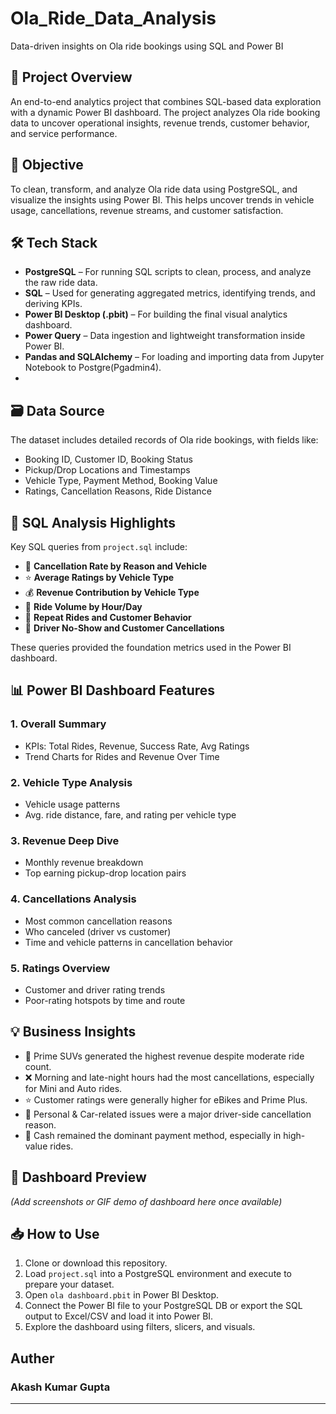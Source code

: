 # Ola_Ride_Data_Analysis
Data-driven insights on Ola ride bookings using SQL and Power BI

## 📌 Project Overview

An end-to-end analytics project that combines SQL-based data exploration with a dynamic Power BI dashboard. The project analyzes Ola ride booking data to uncover operational insights, revenue trends, customer behavior, and service performance.

## 🎯 Objective

To clean, transform, and analyze Ola ride data using PostgreSQL, and visualize the insights using Power BI. This helps uncover trends in vehicle usage, cancellations, revenue streams, and customer satisfaction.

## 🛠 Tech Stack

- **PostgreSQL** – For running SQL scripts to clean, process, and analyze the raw ride data.
- **SQL** – Used for generating aggregated metrics, identifying trends, and deriving KPIs.
- **Power BI Desktop (.pbit)** – For building the final visual analytics dashboard.
- **Power Query** – Data ingestion and lightweight transformation inside Power BI.
- **Pandas and SQLAlchemy** – For loading and importing data from Jupyter Notebook to Postgre(Pgadmin4).
- 
## 🗃 Data Source

The dataset includes detailed records of Ola ride bookings, with fields like:
- Booking ID, Customer ID, Booking Status
- Pickup/Drop Locations and Timestamps
- Vehicle Type, Payment Method, Booking Value
- Ratings, Cancellation Reasons, Ride Distance


## 🧠 SQL Analysis Highlights

Key SQL queries from `project.sql` include:
- 🚫 **Cancellation Rate by Reason and Vehicle**
- ⭐ **Average Ratings by Vehicle Type**
- 💰 **Revenue Contribution by Vehicle Type**
- 📅 **Ride Volume by Hour/Day**
- 🔁 **Repeat Rides and Customer Behavior**
- 🛑 **Driver No-Show and Customer Cancellations**

These queries provided the foundation metrics used in the Power BI dashboard.

## 📊 Power BI Dashboard Features

### 1. **Overall Summary**
- KPIs: Total Rides, Revenue, Success Rate, Avg Ratings
- Trend Charts for Rides and Revenue Over Time

### 2. **Vehicle Type Analysis**
- Vehicle usage patterns
- Avg. ride distance, fare, and rating per vehicle type

### 3. **Revenue Deep Dive**
- Monthly revenue breakdown
- Top earning pickup-drop location pairs

### 4. **Cancellations Analysis**
- Most common cancellation reasons
- Who canceled (driver vs customer)
- Time and vehicle patterns in cancellation behavior

### 5. **Ratings Overview**
- Customer and driver rating trends
- Poor-rating hotspots by time and route

## 💡 Business Insights

- 🚗 Prime SUVs generated the highest revenue despite moderate ride count.
- ❌ Morning and late-night hours had the most cancellations, especially for Mini and Auto rides.
- ⭐ Customer ratings were generally higher for eBikes and Prime Plus.
- 🛑 Personal & Car-related issues were a major driver-side cancellation reason.
- 🧾 Cash remained the dominant payment method, especially in high-value rides.

## 📸 Dashboard Preview

*(Add screenshots or GIF demo of dashboard here once available)*

## 📥 How to Use

1. Clone or download this repository.
2. Load `project.sql` into a PostgreSQL environment and execute to prepare your dataset.
3. Open `ola dashboard.pbit` in Power BI Desktop.
4. Connect the Power BI file to your PostgreSQL DB or export the SQL output to Excel/CSV and load it into Power BI.
5. Explore the dashboard using filters, slicers, and visuals.

## Auther
### Akash Kumar Gupta
   
---
